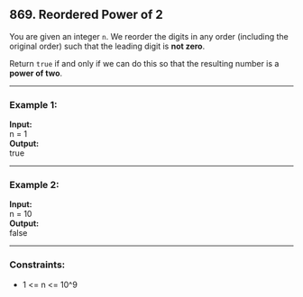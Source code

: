 ## 869. Reordered Power of 2

You are given an integer `n`. We reorder the digits in any order (including the original order) such that the leading digit is **not zero**.

Return `true` if and only if we can do this so that the resulting number is a **power of two**.

---

### Example 1:
**Input:**  
n = 1  
**Output:**  
true  

---

### Example 2:
**Input:**  
n = 10  
**Output:**  
false  

---

### Constraints:
- 1 <= n <= 10^9
